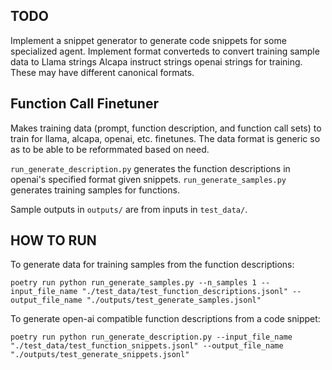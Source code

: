 ## TODO 
Implement a snippet generator to generate code snippets for some specialized agent.
Implement format converteds to convert training sample data to
    Llama strings
    Alcapa instruct strings
    openai strings
for training. These may have different canonical formats. 

## Function Call Finetuner
Makes training data (prompt, function description, and function call sets) to train for llama, alcapa, openai, etc. finetunes.
The data format is generic so as to be able to be reformmated based on need.

`run_generate_description.py` generates the function descriptions in openai's specified format given snippets.
`run_generate_samples.py` generates training samples for functions.

Sample outputs in `outputs/` are from inputs in `test_data/`.

## HOW TO RUN
To generate data for training samples from the function descriptions:
```
poetry run python run_generate_samples.py --n_samples 1 --input_file_name "./test_data/test_function_descriptions.jsonl" --output_file_name "./outputs/test_generate_samples.jsonl"
```

To generate open-ai compatible function descriptions from a code snippet:
```
poetry run python run_generate_description.py --input_file_name "./test_data/test_function_snippets.jsonl" --output_file_name "./outputs/test_generate_snippets.jsonl"
```
